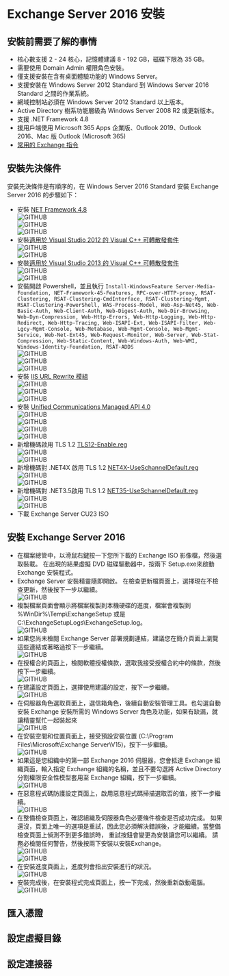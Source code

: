 # Exchange Server 2016 安裝

## 安裝前需要了解的事情

- 核心數支援 2 - 24 核心，記憶體建議 8 - 192 GB，磁碟下限為 35 GB。 <br>
- 需要使用 Domain Admin 權限角色安裝。<br>
- 僅支援安裝在含有桌面體驗功能的 Windows Server。<br>
- 支援安裝在 Windows Server 2012 Standard 到 Windows Server 2016 Standard 之間的作業系統。<br>
- 網域控制站必須在 Windows Server 2012 Standard 以上版本。<br>
- Active Directory 樹系功能層級為 Windows Server 2008 R2 或更新版本。<br>
- 支援 .NET Framework 4.8<br>
- 援用戶端使用 Microsoft 365 Apps 企業版、Outlook 2019、Outlook 2016、Mac 版 Outlook (Microsoft 365)<br>
- [常用的 Exchange 指令](/Exchange2016/exchange-ps.md)<br>

## 安裝先決條件

安裝先決條件是有順序的，在 Windows Server 2016 Standard 安裝 Exchange Server 2016 的步驟如下：<br>

- 安裝 [NET Framework 4.8](https://download.visualstudio.microsoft.com/download/pr/014120d7-d689-4305-befd-3cb711108212/0fd66638cde16859462a6243a4629a50/ndp48-x86-x64-allos-enu.exe)<br>
  ![GITHUB](/Exchange2016/image/1.png)<br>
  ![GITHUB](/Exchange2016/image/2.png)<br>
  ![GITHUB](/Exchange2016/image/3.png)<br>
- 安裝[適用於 Visual Studio 2012 的 Visual C++ 可轉散發套件](https://www.microsoft.com/download/details.aspx?id=30679)<br>
  ![GITHUB](/Exchange2016/image/4.png)<br>
  ![GITHUB](/Exchange2016/image/5.png)<br>
- 安裝[適用於 Visual Studio 2013 的 Visual C++ 可轉散發套件](https://support.microsoft.com/help/4032938)<br>
  ![GITHUB](/Exchange2016/image/6.png)<br>
  ![GITHUB](/Exchange2016/image/7.png)<br>
- 安裝開啟 Powershell，並且執行 `Install-WindowsFeature Server-Media-Foundation, NET-Framework-45-Features, RPC-over-HTTP-proxy, RSAT-Clustering, RSAT-Clustering-CmdInterface, RSAT-Clustering-Mgmt, RSAT-Clustering-PowerShell, WAS-Process-Model, Web-Asp-Net45, Web-Basic-Auth, Web-Client-Auth, Web-Digest-Auth, Web-Dir-Browsing, Web-Dyn-Compression, Web-Http-Errors, Web-Http-Logging, Web-Http-Redirect, Web-Http-Tracing, Web-ISAPI-Ext, Web-ISAPI-Filter, Web-Lgcy-Mgmt-Console, Web-Metabase, Web-Mgmt-Console, Web-Mgmt-Service, Web-Net-Ext45, Web-Request-Monitor, Web-Server, Web-Stat-Compression, Web-Static-Content, Web-Windows-Auth, Web-WMI, Windows-Identity-Foundation, RSAT-ADDS`<br>
  ![GITHUB](/Exchange2016/image/8.png)<br>
  ![GITHUB](/Exchange2016/image/9.png)<br>
  ![GITHUB](/Exchange2016/image/10.png)<br>
- 安裝 [IIS URL Rewrite 模組](https://www.iis.net/downloads/microsoft/url-rewrite)<br>
  ![GITHUB](/Exchange2016/image/11.png)<br>
  ![GITHUB](/Exchange2016/image/12.png)<br>
  ![GITHUB](/Exchange2016/image/13.png)<br>
- 安裝 [Unified Communications Managed API 4.0](https://www.microsoft.com/download/details.aspx?id=34992)<br>
  ![GITHUB](/Exchange2016/image/14.png)<br>
  ![GITHUB](/Exchange2016/image/15.png)<br>
  ![GITHUB](/Exchange2016/image/16.png)<br>
  ![GITHUB](/Exchange2016/image/17.png)<br>
- 新增機碼啟用 TLS 1.2 [TLS12-Enable.reg](/Exchange2016/TLS12-Enable.reg)<br>
  ![GITHUB](/Exchange2016/image/18.png)<br>
  ![GITHUB](/Exchange2016/image/19.png)<br>
- 新增機碼對 .NET4X 啟用 TLS 1.2 [NET4X-UseSchannelDefault.reg](/Exchange2016/NET4X-UseSchannelDefaults.reg)<br>
  ![GITHUB](/Exchange2016/image/20.png)<br>
  ![GITHUB](/Exchange2016/image/21.png)<br>
- 新增機碼對 .NET3.5啟用 TLS 1.2 [NET35-UseSchannelDefault.reg](/Exchange2016/NET35-UseSchannelDefaults.reg)<br>
  ![GITHUB](/Exchange2016/image/22.png)<br>
  ![GITHUB](/Exchange2016/image/23.png)<br>
- 下載 Exchange Server CU23 ISO<br>

## 安裝 Exchange Server 2016

- 在檔案總管中，以滑鼠右鍵按一下您所下載的 Exchange ISO 影像檔，然後選取裝載。 在出現的結果虛擬 DVD 磁碟驅動器中，按兩下 Setup.exe來啟動 Exchange 安裝程式。<br>
- Exchange Server 安裝精靈隨即開啟。 在檢查更新檔頁面上，選擇現在不檢查更新，然後按下一步以繼續。<br>
  ![GITHUB](/Exchange2016/image/24.png)<br>
- 複製檔案頁面會顯示將檔案複製到本機硬碟的進度，檔案會複製到 %WinDir%\Temp\ExchangeSetup 或是 C:\ExchangeSetupLogs\ExchangeSetup.log。<br>
  ![GITHUB](/Exchange2016/image/25.png)<br>
- 如果您尚未檢閱 Exchange Server 部署規劃連結，建議您在簡介頁面上瀏覽這些連結或著略過按下一步繼續。<br>
  ![GITHUB](/Exchange2016/image/26.png)<br>
- 在授權合約頁面上，檢閱軟體授權條款，選取我接受授權合約中的條款，然後按下一步繼續。<br>
  ![GITHUB](/Exchange2016/image/27.png)<br>
- 在建議設定頁面上，選擇使用建議的設定，按下一步繼續。<br>
  ![GITHUB](/Exchange2016/image/28.png)<br>
- 在伺服器角色選取頁面上，選信箱角色，後續自動安裝管理工具。也勾選自動安裝 Exchange 安裝所需的 Windows Server 角色及功能，如果有缺漏，就讓精靈幫忙一起裝起來<br>
  ![GITHUB](/Exchange2016/image/29.png)<br>
- 在安裝空間和位置頁面上，接受預設安裝位置 (C:\Program Files\Microsoft\Exchange Server\V15)，按下一步繼續。<br>
  ![GITHUB](/Exchange2016/image/30.png)<br>
- 如果這是您組織中的第一部 Exchange 2016 伺服器，您會抵達 Exchange 組織頁面，輸入指定 Exchange 組織的名稱，並且不要勾選將 Active Directory 分割權限安全性模型套用至 Exchange 組織，按下一步繼續。<br>
  ![GITHUB](/Exchange2016/image/31.png)<br>
- 在惡意程式碼防護設定頁面上，啟用惡意程式碼掃描選取否的值，按下一步繼續。<br>
  ![GITHUB](/Exchange2016/image/32.png)<br>
- 在整備檢查頁面上，確認組織及伺服器角色必要條件檢查是否成功完成。 如果還沒，頁面上唯一的選項是重試，因此您必須解決錯誤後，才能繼續。當整備檢查頁面上偵測不到更多錯誤時， 重試按鈕會變更為安裝讓您可以繼續。 請務必檢閱任何警告，然後按兩下安裝以安裝Exchange。<br>
  ![GITHUB](/Exchange2016/image/33.png)<br>
  ![GITHUB](/Exchange2016/image/34.png)<br>
- 在安裝進度頁面上，進度列會指出安裝進行的狀況。<br>
  ![GITHUB](/Exchange2016/image/35.png)<br>
- 安裝完成後，在安裝程式完成頁面上，按一下完成，然後重新啟動電腦。<br>
  ![GITHUB](/Exchange2016/image/36.png)<br>

## 匯入憑證

## 設定虛擬目錄

## 設定連接器